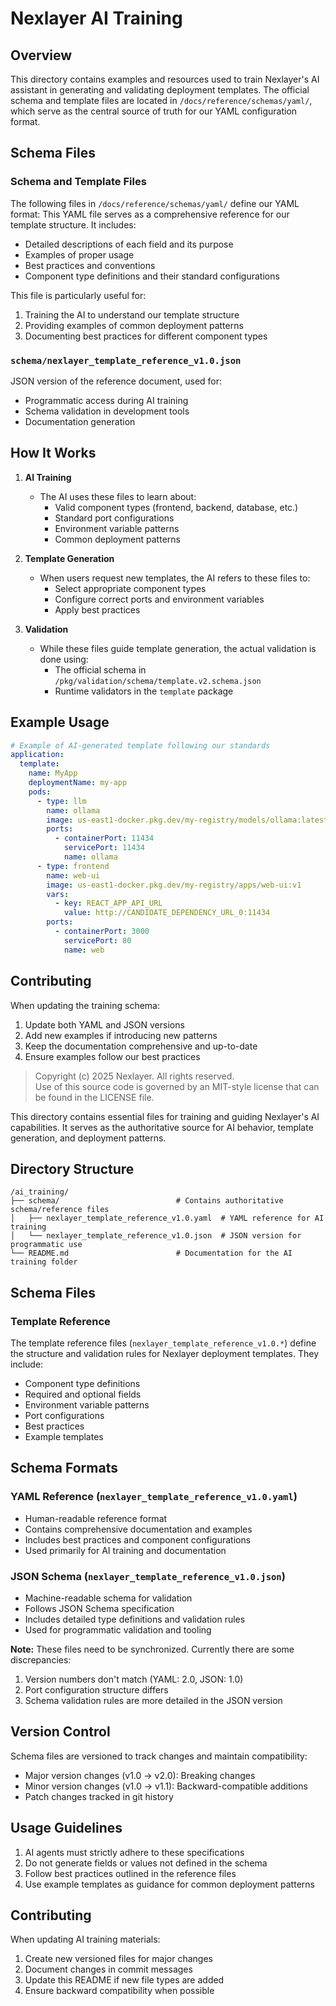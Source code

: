 # Nexlayer AI Training

## Overview
This directory contains examples and resources used to train Nexlayer's AI assistant in generating and validating deployment templates. The official schema and template files are located in `/docs/reference/schemas/yaml/`, which serve as the central source of truth for our YAML configuration format.

## Schema Files

### Schema and Template Files

The following files in `/docs/reference/schemas/yaml/` define our YAML format:
This YAML file serves as a comprehensive reference for our template structure. It includes:
- Detailed descriptions of each field and its purpose
- Examples of proper usage
- Best practices and conventions
- Component type definitions and their standard configurations

This file is particularly useful for:
1. Training the AI to understand our template structure
2. Providing examples of common deployment patterns
3. Documenting best practices for different component types

### `schema/nexlayer_template_reference_v1.0.json`
JSON version of the reference document, used for:
- Programmatic access during AI training
- Schema validation in development tools
- Documentation generation

## How It Works

1. **AI Training**
   - The AI uses these files to learn about:
     - Valid component types (frontend, backend, database, etc.)
     - Standard port configurations
     - Environment variable patterns
     - Common deployment patterns

2. **Template Generation**
   - When users request new templates, the AI refers to these files to:
     - Select appropriate component types
     - Configure correct ports and environment variables
     - Apply best practices

3. **Validation**
   - While these files guide template generation, the actual validation is done using:
     - The official schema in `/pkg/validation/schema/template.v2.schema.json`
     - Runtime validators in the `template` package

## Example Usage

```yaml
# Example of AI-generated template following our standards
application:
  template:
    name: MyApp
    deploymentName: my-app
    pods:
      - type: llm
        name: ollama
        image: us-east1-docker.pkg.dev/my-registry/models/ollama:latest
        ports:
          - containerPort: 11434
            servicePort: 11434
            name: ollama
      - type: frontend
        name: web-ui
        image: us-east1-docker.pkg.dev/my-registry/apps/web-ui:v1
        vars:
          - key: REACT_APP_API_URL
            value: http://CANDIDATE_DEPENDENCY_URL_0:11434
        ports:
          - containerPort: 3000
            servicePort: 80
            name: web
```

## Contributing
When updating the training schema:
1. Update both YAML and JSON versions
2. Add new examples if introducing new patterns
3. Keep the documentation comprehensive and up-to-date
4. Ensure examples follow our best practices

> Copyright (c) 2025 Nexlayer. All rights reserved.  
> Use of this source code is governed by an MIT-style license that can be found in the LICENSE file.

This directory contains essential files for training and guiding Nexlayer's AI capabilities. It serves as the authoritative source for AI behavior, template generation, and deployment patterns.

## Directory Structure

```
/ai_training/
├── schema/                          # Contains authoritative schema/reference files
│   ├── nexlayer_template_reference_v1.0.yaml  # YAML reference for AI training
│   └── nexlayer_template_reference_v1.0.json  # JSON version for programmatic use
└── README.md                        # Documentation for the AI training folder
```

## Schema Files

### Template Reference
The template reference files (`nexlayer_template_reference_v1.0.*`) define the structure and validation rules for Nexlayer deployment templates. They include:

- Component type definitions
- Required and optional fields
- Environment variable patterns
- Port configurations
- Best practices
- Example templates

## Schema Formats

### YAML Reference (`nexlayer_template_reference_v1.0.yaml`)
- Human-readable reference format
- Contains comprehensive documentation and examples
- Includes best practices and component configurations
- Used primarily for AI training and documentation

### JSON Schema (`nexlayer_template_reference_v1.0.json`)
- Machine-readable schema for validation
- Follows JSON Schema specification
- Includes detailed type definitions and validation rules
- Used for programmatic validation and tooling

**Note:** These files need to be synchronized. Currently there are some discrepancies:
1. Version numbers don't match (YAML: 2.0, JSON: 1.0)
2. Port configuration structure differs
3. Schema validation rules are more detailed in the JSON version

## Version Control

Schema files are versioned to track changes and maintain compatibility:
- Major version changes (v1.0 → v2.0): Breaking changes
- Minor version changes (v1.0 → v1.1): Backward-compatible additions
- Patch changes tracked in git history

## Usage Guidelines

1. AI agents must strictly adhere to these specifications
2. Do not generate fields or values not defined in the schema
3. Follow best practices outlined in the reference files
4. Use example templates as guidance for common deployment patterns

## Contributing

When updating AI training materials:
1. Create new versioned files for major changes
2. Document changes in commit messages
3. Update this README if new file types are added
4. Ensure backward compatibility when possible

